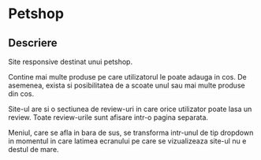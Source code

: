 # Petshop

## Descriere

Site responsive destinat unui petshop.

Contine mai multe produse pe care utilizatorul le poate adauga in cos. De asemenea, exista si posibilitatea de a scoate unul sau mai multe produse din cos.

Site-ul are si o sectiunea de review-uri in care orice utilizator poate lasa un review. Toate review-urile sunt afisare intr-o pagina separata.

Meniul, care se afla in bara de sus, se transforma intr-unul de tip dropdown in momentul in care latimea ecranului pe care se vizualizeaza site-ul nu e destul de mare.
